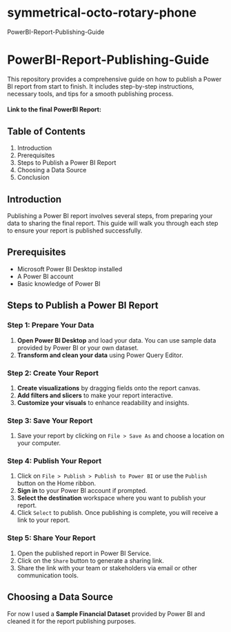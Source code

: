 # symmetrical-octo-rotary-phone
PowerBI-Report-Publishing-Guide
# PowerBI-Report-Publishing-Guide

This repository provides a comprehensive guide on how to publish a Power BI report from start to finish. It includes step-by-step instructions, necessary tools, and tips for a smooth publishing process. 
#### Link to the final PowerBI Report:

## Table of Contents
1. Introduction
2. Prerequisites
3. Steps to Publish a Power BI Report
4. Choosing a Data Source
5. Conclusion

## Introduction
Publishing a Power BI report involves several steps, from preparing your data to sharing the final report. This guide will walk you through each step to ensure your report is published successfully.

## Prerequisites
- Microsoft Power BI Desktop installed
- A Power BI account
- Basic knowledge of Power BI

## Steps to Publish a Power BI Report

### Step 1: Prepare Your Data
1. **Open Power BI Desktop** and load your data. You can use sample data provided by Power BI or your own dataset.
2. **Transform and clean your data** using Power Query Editor.

### Step 2: Create Your Report
1. **Create visualizations** by dragging fields onto the report canvas.
2. **Add filters and slicers** to make your report interactive.
3. **Customize your visuals** to enhance readability and insights.

### Step 3: Save Your Report
1. Save your report by clicking on `File > Save As` and choose a location on your computer.

### Step 4: Publish Your Report
1. Click on `File > Publish > Publish to Power BI` or use the `Publish` button on the Home ribbon.
2. **Sign in** to your Power BI account if prompted.
3. **Select the destination** workspace where you want to publish your report.
4. Click `Select` to publish. Once publishing is complete, you will receive a link to your report.

### Step 5: Share Your Report
1. Open the published report in Power BI Service.
2. Click on the `Share` button to generate a sharing link.
3. Share the link with your team or stakeholders via email or other communication tools.

## Choosing a Data Source
For now I used a **Sample Financial Dataset** provided by Power BI and cleaned it for the report publishing purposes.
